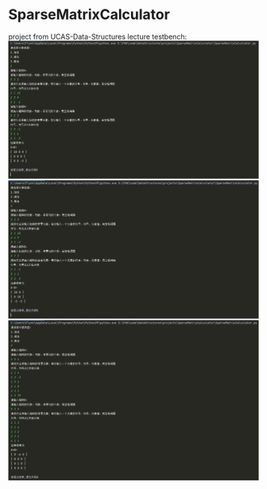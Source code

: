 # SparseMatrixCalculator
 project from UCAS-Data-Structures lecture
testbench:
![image](https://github.com/FlynnHHH/SparseMatrixCalculator/blob/main/addtest.png)
![image](https://github.com/FlynnHHH/SparseMatrixCalculator/blob/main/subtest.png)
![image](https://github.com/FlynnHHH/SparseMatrixCalculator/blob/main/multest.png)
